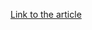 [Link to the article](https://www.welivesecurity.com/en/eset-research/life-crooked-redline-analyzing-infamous-infostealers-backend/)
